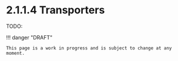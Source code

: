 # 2.1.1.4 Transporters

TODO:

!!! danger "DRAFT"

    This page is a work in progress and is subject to change at any moment.

<!-- REFERENCES -->

[^rosa2023pharmaceutical]: Chapter 5 of Rosa, J. M. C. (2023). *Pharmaceutical chemistry: Drug design and action*. Walter de Gruyter GmbH & Co KG.
[^kumar2022drug]: Chapter 2 of Kumar, T. D. A. (2022). *Drug design: A conceptual overview*. CRC Press. DOI: [10.1201/9781003298755](https://doi.org/10.1201/9781003298755)
[^stromgaard2017textbook]: Chapters 11-14 of Strømgaard, K., Krogsgaard-Larsen, P., Madsen, U. (2017). *Textbook of drug design and discovery*. CRC Press.
